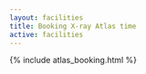 ```yaml
---
layout: facilities
title: Booking X-ray Atlas time
active: facilities
---
```



{% include atlas_booking.html %}